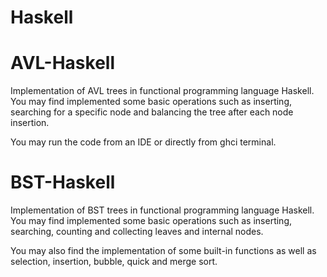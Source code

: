 # Haskell

# AVL-Haskell
Implementation of AVL trees in functional programming language Haskell.
You may find implemented some basic operations such as inserting, searching for a specific node and balancing the tree after each node insertion. 

You may run the code from an IDE or directly from ghci terminal.

# BST-Haskell
Implementation of BST trees in functional programming language Haskell.
You may find implemented some basic operations such as inserting, searching, counting and collecting leaves and internal nodes.

You may also find the implementation of some built-in functions as well as selection, insertion, bubble, quick and merge sort.
